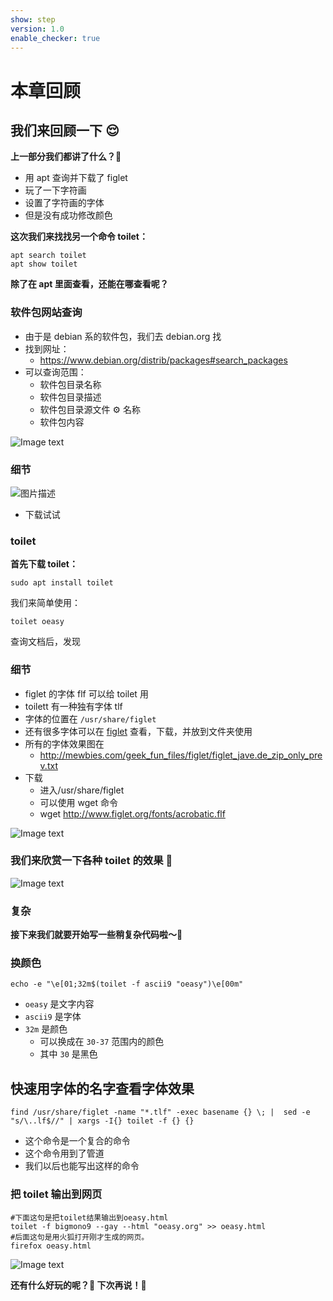 ```yaml
---
show: step
version: 1.0
enable_checker: true
---
```


# 本章回顾

## 我们来回顾一下 😌

**上一部分我们都讲了什么？**🤔

- 用 apt 查询并下载了 figlet
- 玩了一下字符画
- 设置了字符画的字体
- 但是没有成功修改颜色

**这次我们来找找另一个命令 toilet：**

```shell
apt search toilet
apt show toilet
```

**除了在 apt 里面查看，还能在哪查看呢？**

### 软件包网站查询

- 由于是 debian 系的软件包，我们去 debian.org 找
- 找到网址：
  - <https://www.debian.org/distrib/packages#search_packages>
- 可以查询范围：
  - 软件包目录名称
  - 软件包目录描述
  - 软件包目录源文件 ⚙️ 名称
  - 软件包内容

![Image text](https://labfile.oss.aliyuncs.com/courses/2712/debian_package_search.png)

### 细节

![图片描述](https://doc.shiyanlou.com/courses/uid1190679-20210910-1631263651027)

- 下载试试

### toilet

**首先下载 toilet：**

```shell
sudo apt install toilet
```

我们来简单使用：

```shell
toilet oeasy
```

查询文档后，发现
### 细节

- figlet 的字体 flf 可以给 toilet 用
- toilett 有一种独有字体 tlf
- 字体的位置在 `/usr/share/figlet`
- 还有很多字体可以在 [figlet](http://www.figlet.org/fontdb.cgi) 查看，下载，并放到文件夹使用
- 所有的字体效果图在
  - <http://mewbies.com/geek_fun_files/figlet/figlet_jave.de_zip_only_prev.txt>
- 下载
  - 进入/usr/share/figlet
  - 可以使用 wget 命令
  - wget <http://www.figlet.org/fonts/acrobatic.flf>

![Image text](https://labfile.oss.aliyuncs.com/courses/2712/toilet_font.png)

### 我们来欣赏一下各种 toilet 的效果 🤪

![Image text](https://labfile.oss.aliyuncs.com/courses/2712/toilet_sample.png)


### 复杂
**接下来我们就要开始写一些稍复杂代码啦～**🤔

### 换颜色

```shell
echo -e "\e[01;32m$(toilet -f ascii9 "oeasy")\e[00m"
```

- `oeasy` 是文字内容
- `ascii9` 是字体
- `32m` 是颜色
  - 可以换成在 `30-37` 范围内的颜色
  - 其中 `30` 是黑色

## 快速用字体的名字查看字体效果

```shell
find /usr/share/figlet -name "*.tlf" -exec basename {} \; |  sed -e "s/\..lf$//" | xargs -I{} toilet -f {} {}
```

- 这个命令是一个复合的命令
- 这个命令用到了管道
- 我们以后也能写出这样的命令

### 把 toilet 输出到网页

```shell
#下面这句是把toilet结果输出到oeasy.html
toilet -f bigmono9 --gay --html "oeasy.org" >> oeasy.html
#后面这句是用火狐打开刚才生成的网页。
firefox oeasy.html
```

![Image text](https://labfile.oss.aliyuncs.com/courses/2712/toilet_html.png)

**还有什么好玩的呢？🤪 下次再说！👋**
